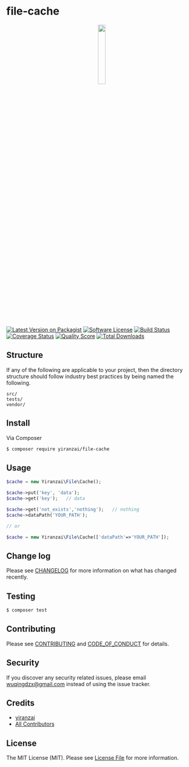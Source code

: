 # file-cache

<p align="center">
  <img src="https://cdn.yiranzai.cn/yiranzai/logo/mouse/mouse1.png" alt="" width="20%">
</p>

[![Latest Version on Packagist][ico-version]][link-packagist]
[![Software License][ico-license]](LICENSE.md)
[![Build Status][ico-travis]][link-travis]
[![Coverage Status][ico-scrutinizer]][link-scrutinizer]
[![Quality Score][ico-code-quality]][link-code-quality]
[![Total Downloads][ico-downloads]][link-downloads]

## Structure

If any of the following are applicable to your project, then the directory structure should follow industry best practices by being named the following.

```
src/
tests/
vendor/
```


## Install

Via Composer

``` bash
$ composer require yiranzai/file-cache
```

## Usage

``` php
$cache = new Yiranzai\File\Cache();

$cache->put('key', 'data');
$cache->get('key');   // data

$cache->get('not_exists','nothing');   // nothing
$cache->dataPath('YOUR_PATH');

// or

$cache = new Yiranzai\File\Cache(['dataPath'=>'YOUR_PATH']);
```

## Change log

Please see [CHANGELOG](CHANGELOG.md) for more information on what has changed recently.

## Testing

``` bash
$ composer test
```

## Contributing

Please see [CONTRIBUTING](CONTRIBUTING.md) and [CODE_OF_CONDUCT](CODE_OF_CONDUCT.md) for details.

## Security

If you discover any security related issues, please email wuqingdzx@gmail.com instead of using the issue tracker.

## Credits

- [yiranzai][link-author]
- [All Contributors][link-contributors]

## License

The MIT License (MIT). Please see [License File](LICENSE.md) for more information.

[ico-version]: https://img.shields.io/packagist/v/yiranzai/file-cache.svg?style=flat-square
[ico-license]: https://img.shields.io/badge/license-MIT-brightgreen.svg?style=flat-square
[ico-travis]: https://img.shields.io/travis/yiranzai/php-file-cache/master.svg?style=flat-square
[ico-scrutinizer]: https://img.shields.io/scrutinizer/coverage/g/yiranzai/php-file-cache.svg?style=flat-square
[ico-code-quality]: https://img.shields.io/scrutinizer/g/yiranzai/php-file-cache.svg?style=flat-square
[ico-downloads]: https://img.shields.io/packagist/dt/yiranzai/file-cache.svg?style=flat-square

[link-packagist]: https://packagist.org/packages/yiranzai/file-cache
[link-travis]: https://travis-ci.org/yiranzai/php-file-cache
[link-scrutinizer]: https://scrutinizer-ci.com/g/yiranzai/php-file-cache/code-structure
[link-code-quality]: https://scrutinizer-ci.com/g/yiranzai/php-file-cache
[link-downloads]: https://packagist.org/packages/yiranzai/file-cache
[link-author]: https://github.com/yiranzai
[link-contributors]: ../../contributors

